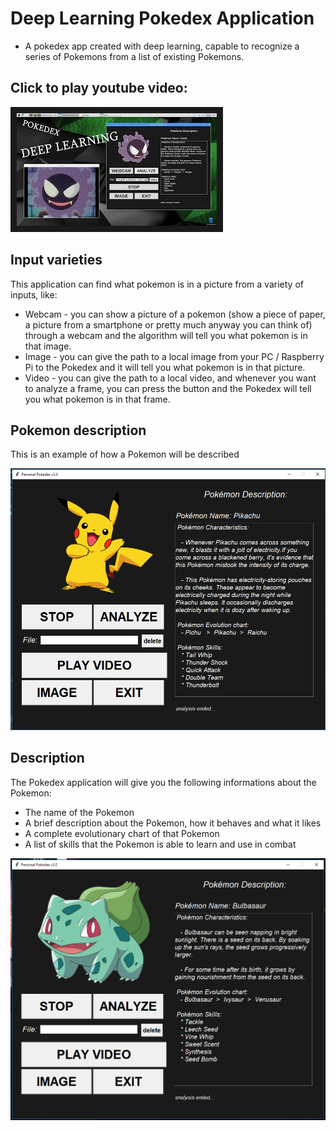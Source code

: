 # Deep Learning Pokedex Application

* A pokedex app created with deep learning, capable to recognize a series of Pokemons from a list of existing Pokemons.

## Click to play youtube video:

<a href="https://www.youtube.com/watch?v=yHoTwa6aW7I
" target="_blank"><img src="https://github.com/andrei-voia/deep_learning_pokedex/blob/master/thumbnail.jpg" 
alt="IMAGE ALT TEXT HERE" width="320" height="180" border="10" /></a>

## Input varieties

This application can find what pokemon is in a picture from a variety of inputs, like:

* Webcam - you can show a picture of a pokemon (show a piece of paper, a picture from a smartphone or pretty much anyway you can think of) through a webcam and the algorithm will tell you what pokemon is in that image.
* Image - you can give the path to a local image from your PC / Raspberry Pi to the Pokedex and it will tell you what pokemon is in that picture.
* Video - you can give the path to a local video, and whenever you want to analyze a frame, you can press the button and the Pokedex will tell you what pokemon is in that frame.

## Pokemon description

This is an example of how a Pokemon will be described

![alt text](https://github.com/andrei-voia/deep_learning_pokedex/blob/master/screenshots/7.png "pokemon")


## Description

The Pokedex application will give you the following informations about the Pokemon:

* The name of the Pokemon
* A brief description about the Pokemon, how it behaves and what it likes
* A complete evolutionary chart of that Pokemon
* A list of skills that the Pokemon is able to learn and use in combat

![alt text](https://github.com/andrei-voia/deep_learning_pokedex/blob/master/screenshots/1.png "pokemon")





